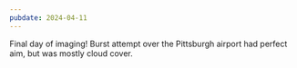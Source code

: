 ```yaml
---
pubdate: 2024-04-11
---
```


Final day of imaging!  Burst attempt over the Pittsburgh airport had perfect aim, but was mostly cloud cover.
